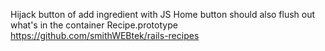 Hijack button of add ingredient with JS
Home button should also flush out what's in the container
Recipe.prototype
https://github.com/smithWEBtek/rails-recipes
